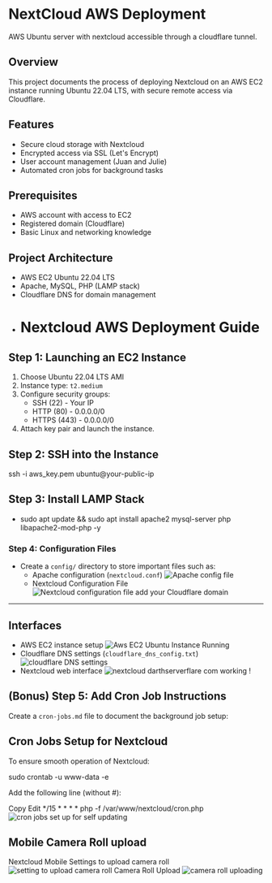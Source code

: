 # NextCloud AWS Deployment
AWS Ubuntu server with nextcloud accessible through a cloudflare tunnel.
## Overview
This project documents the process of deploying Nextcloud on an AWS EC2 instance running Ubuntu 22.04 LTS, with secure remote access via Cloudflare.

## Features
- Secure cloud storage with Nextcloud
- Encrypted access via SSL (Let's Encrypt)
- User account management (Juan and Julie)
- Automated cron jobs for background tasks

## Prerequisites
- AWS account with access to EC2
- Registered domain (Cloudflare)
- Basic Linux and networking knowledge

## Project Architecture
- AWS EC2 Ubuntu 22.04 LTS
- Apache, MySQL, PHP (LAMP stack)
- Cloudflare DNS for domain management
- # Nextcloud AWS Deployment Guide

## Step 1: Launching an EC2 Instance
1. Choose Ubuntu 22.04 LTS AMI
2. Instance type: `t2.medium`
3. Configure security groups:
   - SSH (22) - Your IP
   - HTTP (80) - 0.0.0.0/0
   - HTTPS (443) - 0.0.0.0/0
4. Attach key pair and launch the instance.

## Step 2: SSH into the Instance

ssh -i aws_key.pem ubuntu@your-public-ip

## Step 3: Install LAMP Stack
- sudo apt update && sudo apt install apache2 mysql-server php libapache2-mod-php -y

### Step 4: Configuration Files
- Create a `config/` directory to store important files such as:
  - Apache configuration (`nextcloud.conf`)
![Apache config file](https://github.com/user-attachments/assets/882b3221-a954-41ad-86b8-bbf194a2b274)
  - Nextcloud Configuration File
![Nextcloud configuration file add your Cloudflare domain](https://github.com/user-attachments/assets/d3b4d3f9-7a4f-4b43-9abb-b7acacdb0569)
---

## Interfaces
   - AWS EC2 instance setup
     ![Aws EC2 Ubuntu  Instance Running ](https://github.com/user-attachments/assets/f7394666-981a-4259-b2e5-911809310849)
   - Cloudflare DNS settings (`cloudflare_dns_config.txt`)
     ![cloudflare DNS settings](https://github.com/user-attachments/assets/974dd766-0b2f-4493-8ba2-83e71e897931)
   - Nextcloud web interface
![nextcloud darthserverflare com working !](https://github.com/user-attachments/assets/3d900eff-9ab8-4a9c-bebd-c5b9651911fe)

## (Bonus) Step 5: Add Cron Job Instructions
Create a `cron-jobs.md` file to document the background job setup:


## Cron Jobs Setup for Nextcloud

To ensure smooth operation of Nextcloud:

sudo crontab -u www-data -e

Add the following line (without #):

Copy
Edit
*/15 * * * * php -f /var/www/nextcloud/cron.php
![cron jobs set up for self updating](https://github.com/user-attachments/assets/7cd2a020-835b-4ad9-8f04-1b867a5554e1)

## Mobile Camera Roll upload
Nextcloud Mobile Settings to upload camera roll
![setting to upload camera roll](https://github.com/user-attachments/assets/fb150d82-f232-4282-bd1d-7d6f2ae1946a)
Camera Roll Upload
![camera roll uploading](https://github.com/user-attachments/assets/b6759d11-84b0-420b-abe1-21e463f1e397)


